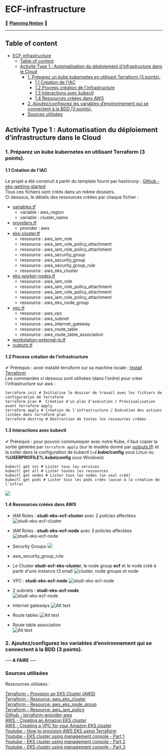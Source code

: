 # ECF-infrastructure  

📅 [**Planning Notion**](https://mirror-paw-f24.notion.site/f2fa7cecae5a4cd4a1792bf963ec744a?v=b71bd3754f5541c1a7c1a23cbb2f1ca9) 📅  
___  
## Table of content
- [ECF-infrastructure](#ecf-infrastructure)
  - [Table of content](#table-of-content)
  - [Activité Type 1 : Automatisation du déploiement d’infrastructure dans le Cloud](#activité-type-1--automatisation-du-déploiement-dinfrastructure-dans-le-cloud)
    - [1. Préparez un kube kubernetes en utilisant Terraform (3 points).](#1-préparez-un-kube-kubernetes-en-utilisant-terraform-3-points)
      - [1.1 Création de l'IAC](#11-création-de-liac)
      - [1.2 Process création de l'infrastructure](#12-process-création-de-linfrastructure)
      - [1.3 Interactions avec kubectl](#13-interactions-avec-kubectl)
      - [1.4 Ressources créées dans AWS](#14-ressources-créées-dans-aws)
    - [2. Ajoutez/configurez les variables d’environnement qui se connectent à la BDD (3 points).](#2-ajoutezconfigurez-les-variables-denvironnement-qui-se-connectent-à-la-bdd-3-points)
    - [Sources utilisées](#sources-utilisées)

## Activité Type 1 : Automatisation du déploiement d’infrastructure dans le Cloud  

### 1. Préparez un kube kubernetes en utilisant Terraform (3 points).  

#### 1.1 Création de l'IAC

Le projet a été construit à partir du template fourni par hashicorp : [Github - eks-getting-started](https://github.com/hashicorp/terraform-provider-aws/tree/main/examples/eks-getting-started)  
Tous ces fichiers sont créés dans un même dossiers.  
Ci dessous, le détails des ressources créées par chaque fichier :  
- [variables.tf](variables.tf)  
  - variable : aws_region
  - variable : cluster_name
- [providers.tf](providers.tf)  
  - provider : aws
- [eks-cluster.tf](eks-cluster.tf)  
  - ressource : aws_iam_role
  - ressource : aws_iam_role_policy_attachment
  - ressource : aws_iam_role_policy_attachment
  - ressource : aws_security_group
  - ressource : aws_security_group
  - ressource : aws_security_group_rule
  - ressource : aws_eks_cluster
- [eks-worker-nodes.tf](eks-worker-nodes.tf)  
  - ressource : aws_iam_role
  - ressource : aws_iam_role_policy_attachment
  - ressource : aws_iam_role_policy_attachment
  - ressource : aws_iam_role_policy_attachment
  - ressource : aws_eks_node_group
- [vpc.tf](vpc.tf)  
  - ressource : aws_vpc
  - ressource : aws_subnet
  - ressource : aws_internet_gateway
  - ressource : aws_route_table
  - ressource : aws_route_table_association
- [workstation-external-ip.tf](workstation-external-ip.tf)  
- [outputs.tf](outputs.tf)  

#### 1.2 Process création de l'infrastructure

✔ Prérequis : avoir installé terraform sur sa machine locale : [Install Terraform](https://developer.hashicorp.com/terraform/downloads)  
Les commandes ci dessous sont utilisées (dans l'ordre) pour créer l'infrastructure sur aws :  
```
terraform init # Initialise le dossier de travail avec les fichiers de configuration de terraform
terraform plan #  Création d'un plan d'exécution / Prévisualisation avant terraform apply
terraform apply # Création de l'infrastructure / Exécution des actions listées dans terraform plan
terraform destroy # Déstruction de toutes les ressources créées
```

#### 1.3 Interactions avec kubectl

✔ Prérequis : pour pouvoir communiquer avec notre Kube, il faut copier la sortie générée par `terraform apply` (sur le modèle donné par [outputs.tf](outputs.tf)) et la coller dans la configuration de kubectl (**~/.kube/config** sous Linux ou **%USERPROFILE%\.kube\config** sous Windows)

```
kubectl get svc # Lister tous les services
kubectl get all # Lister toutes les ressources
kubectl get nodes # Lister tous les nodes (un seul créé)
kubectl get pods # Lister tous les pods créés (aucun à la création de l'infra)
```
![](img/image.png)  

#### 1.4 Ressources créées dans AWS
- IAM Roles : **studi-eks-ecf-cluster** avec 2 policies affectées  
  ![studi-eks-ecf-cluster](img/image-1.png)  
- IAM Roles : **studi-eks-ecf-node** avec 3 policies affectées  
  ![studi-eks-ecf-node](img/image-2.png)  

- Security Groups 
  ![](img/image-9.png)  

- aws_security_group_rule  

- Le Cluster **studi-ecf-eks-cluster**, le node group **ecf** et le node créé à partir d'une instance t3.small
![cluster, node groupe et node](img/image-8.png)

- VPC : **studi-eks-ecf-node**
 ![studi-eks-ecf-node](img/image-3.png)  

- 2 subnets : **studi-eks-ecf-node**  
![studi-eks-ecf-node](img/image-4.png)  

 - Internet gateways
  ![Alt text](img/image-7.png)  

- Route tables 
  ![Alt text](img/image-5.png)  

 - Route table association  
  ![Alt text](img/image-6.png)  



### 2. Ajoutez/configurez les variables d’environnement qui se connectent à la BDD (3 points).  

**--- A FAIRE ---**

### Sources utilisées
Ressources utilisées :

[Terraform - Provision an EKS Cluster (AWS)](https://developer.hashicorp.com/terraform/tutorials/kubernetes/eks)  
[Terraform - Resource: aws_eks_cluster](https://registry.terraform.io/providers/hashicorp/aws/latest/docs/resources/eks_cluster)  
[Terraform - Resource: aws_eks_node_group](https://registry.terraform.io/providers/hashicorp/aws/latest/docs/resources/eks_node_group)  
[Terraform - Resource: aws_iam_policy](https://registry.terraform.io/providers/hashicorp/aws/latest/docs/resources/iam_policy)  
[Github - terraform-provider-aws](https://github.com/hashicorp/terraform-provider-aws)  
[AWS - Creating an Amazon EKS cluster](https://docs.aws.amazon.com/eks/latest/userguide/create-cluster.html)  
[AWS - Creating a VPC for your Amazon EKS cluster](https://docs.aws.amazon.com/eks/latest/userguide/creating-a-vpc.html)  
[Youtube - How to provision AWS EKS using Terraform](https://www.youtube.com/watch?v=KsvfV5iuWqM)  
[Youtube - EKS cluster using management console - Part 1](https://www.youtube.com/watch?v=kDTr3IJfawY)  
[Youtube - EKS cluster using management console - Part 2](https://www.youtube.com/watch?v=IHdWJhMGdXA)  
[Youtube - EKS cluster using management console - Part 3](https://www.youtube.com/watch?v=0amRQQnwwAk)  
 

